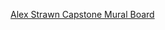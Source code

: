 [Alex Strawn Capstone Mural Board](https://app.mural.co/t/alexstrawn7024/m/alexstrawn7024/1690506808347/5e9804a341008acfdd0df1ecbfc43ed2a7963e12?sender=ue84b5b3ee1ff0dfc024e6559)
